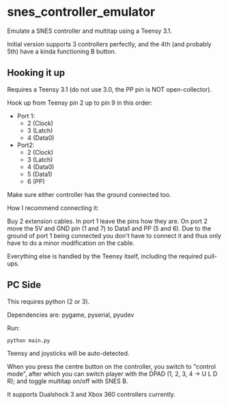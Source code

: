 # snes_controller_emulator
Emulate a SNES controller and multitap using a Teensy 3.1.

Initial version supports 3 controllers perfectly, and the 4th (and probably 5th) have a kinda functioning B button.

## Hooking it up
Requires a Teensy 3.1 (do not use 3.0, the PP pin is NOT open-collector).

Hook up from Teensy pin 2 up to pin 9 in this order:
* Port 1:
  * 2 (Clock)
  * 3 (Latch)
  * 4 (Data0)
* Port2:
  * 2 (Clock)
  * 3 (Latch)
  * 4 (Data0)
  * 5 (Data1)
  * 6 (PP)

Make sure either controller has the ground connected too.

How I recommend connecting it: 

Buy 2 extension cables. In port 1 leave the pins how they are.
On port 2 move the 5V and GND pin (1 and 7) to Data1 and PP (5 and 6).
Due to the ground of port 1 being connected you don't have to connect it and thus only have to do a minor modification on the cable.

Everything else is handled by the Teensy itself, including the required pull-ups.

## PC Side
This requires python (2 or 3).

Dependencies are: pygame, pyserial, pyudev

Run:
```
python main.py
```
Teensy and joysticks will be auto-detected.

When you press the centre button on the controller, you switch to "control mode", after which you can switch player with the DPAD (1, 2, 3, 4 -> U L D R); and toggle multitap on/off with SNES B.

It supports Dualshock 3 and Xbox 360 controllers currently.
